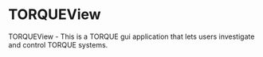 TORQUEView
==========

TORQUEView -  This is a TORQUE gui application that lets users investigate and control TORQUE systems.
